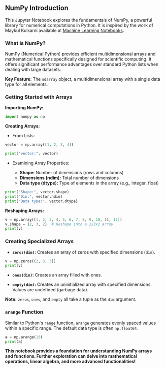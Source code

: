 ## NumPy Introduction

This Jupyter Notebook explores the fundamentals of NumPy, a powerful library for numerical computations in Python. It is inspired by the work of Maykul Kulkarni available at [Machine Learning Notebooks](https://github.com/maykulkarni/Machine-Learning-Notebooks/blob/master/00.%20NumPy%20Basics/1.%20NumPy%20Basics.ipynb).

### What is NumPy?

NumPy (Numerical Python) provides efficient multidimensional arrays and mathematical functions specifically designed for scientific computing. It offers significant performance advantages over standard Python lists when dealing with large datasets.

**Key Feature:** The `ndarray` object, a multidimensional array with a single data type for all elements.

### Getting Started with Arrays

**Importing NumPy:**

```python
import numpy as np
```

**Creating Arrays:**

* From Lists:

```python
vector = np.array([1, 2, 3, 4])

print("vector:", vector)
```

* Examining Array Properties:

  * **Shape:** Number of dimensions (rows and columns)
  * **Dimensions (ndim):** Total number of dimensions
  * **Data type (dtype):** Type of elements in the array (e.g., integer, float)

```python
print("Shape:", vector.shape)
print("Dim:", vector.ndim)
print("Data type:", vector.dtype)
```

**Reshaping Arrays:**

```python
v = np.array([1, 2, 3, 4, 5, 6, 7, 8, 9, 10, 11, 12])
v.shape = (2, 3, 2)  # Reshape into a 2x3x2 array
print(v)
```

### Creating Specialized Arrays

* **`zeros(dim)`:** Creates an array of zeros with specified dimensions (`dim`).

```python
v = np.zeros((2, 3, 3))
print(v)
```

* **`ones(dim)`:** Creates an array filled with ones.

* **`empty(dim)`:** Creates an uninitialized array with specified dimensions. Values are undefined (garbage data).

**Note:** `zeros`, `ones`, and `empty` all take a tuple as the `dim` argument.

### `arange` Function

Similar to Python's `range` function, `arange` generates evenly spaced values within a specific range. The default data type is often `np.float64`.

```python
a = np.arange(15)
print(a)
```

**This notebook provides a foundation for understanding NumPy arrays and functions. Further exploration can delve into mathematical operations, linear algebra, and more advanced functionalities!**
